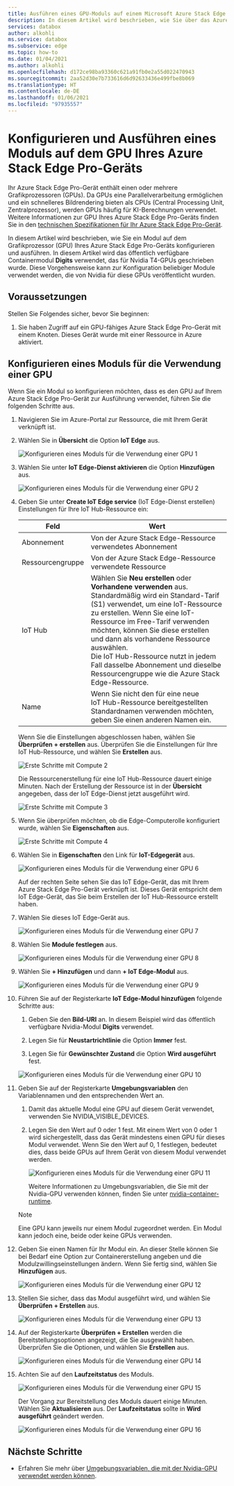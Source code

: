 ```yaml
---
title: Ausführen eines GPU-Moduls auf einem Microsoft Azure Stack Edge Pro-GPU-Gerät | Microsoft-Dokumentation
description: In diesem Artikel wird beschrieben, wie Sie über das Azure-Portal ein Modul auf dem Grafikprozessor (Graphics Processing Unit, GPU) Ihres Azure Stack Edge Pro-Geräts konfigurieren und ausführen.
services: databox
author: alkohli
ms.service: databox
ms.subservice: edge
ms.topic: how-to
ms.date: 01/04/2021
ms.author: alkohli
ms.openlocfilehash: d172ce98ba93360c621a91fb0e2a55d022470943
ms.sourcegitcommit: 2aa52d30e7b733616d6d92633436e499fbe8b069
ms.translationtype: HT
ms.contentlocale: de-DE
ms.lasthandoff: 01/06/2021
ms.locfileid: "97935557"
---
```

# <a name="configure-and-run-a-module-on-gpu-on-azure-stack-edge-pro-device"></a>Konfigurieren und Ausführen eines Moduls auf dem GPU Ihres Azure Stack Edge Pro-Geräts

Ihr Azure Stack Edge Pro-Gerät enthält einen oder mehrere Grafikprozessoren (GPUs). Da GPUs eine Parallelverarbeitung ermöglichen und ein schnelleres Bildrendering bieten als CPUs (Central Processing Unit, Zentralprozessor), werden GPUs häufig für KI-Berechnungen verwendet. Weitere Informationen zur GPU Ihres Azure Stack Edge Pro-Geräts finden Sie in den [technischen Spezifikationen für Ihr Azure Stack Edge Pro-Gerät](azure-stack-edge-gpu-technical-specifications-compliance.md).

In diesem Artikel wird beschrieben, wie Sie ein Modul auf dem Grafikprozessor (GPU) Ihres Azure Stack Edge Pro-Geräts konfigurieren und ausführen. In diesem Artikel wird das öffentlich verfügbare Containermodul **Digits** verwendet, das für Nvidia T4-GPUs geschrieben wurde. Diese Vorgehensweise kann zur Konfiguration beliebiger Module verwendet werden, die von Nvidia für diese GPUs veröffentlicht wurden.


## <a name="prerequisites"></a>Voraussetzungen

Stellen Sie Folgendes sicher, bevor Sie beginnen:

1. Sie haben Zugriff auf ein GPU-fähiges Azure Stack Edge Pro-Gerät mit einem Knoten. Dieses Gerät wurde mit einer Ressource in Azure aktiviert.  

## <a name="configure-module-to-use-gpu"></a>Konfigurieren eines Moduls für die Verwendung einer GPU

Wenn Sie ein Modul so konfigurieren möchten, dass es den GPU auf Ihrem Azure Stack Edge Pro-Gerät zur Ausführung verwendet,<!--Can it be simplified? "To configure a module to be run by the GPU on your Azure Stack Edge Pro device,"?--> führen Sie die folgenden Schritte aus.

1. Navigieren Sie im Azure-Portal zur Ressource, die mit Ihrem Gerät verknüpft ist.

2. Wählen Sie in **Übersicht** die Option **IoT Edge** aus.

    ![Konfigurieren eines Moduls für die Verwendung einer GPU 1](media/azure-stack-edge-j-series-configure-gpu-modules/configure-compute-1.png)

3. Wählen Sie unter **IoT Edge-Dienst aktivieren** die Option **Hinzufügen** aus.

   ![Konfigurieren eines Moduls für die Verwendung einer GPU 2](media/azure-stack-edge-j-series-configure-gpu-modules/configure-compute-2.png)

4. Geben Sie unter **Create IoT Edge service** (IoT Edge-Dienst erstellen) Einstellungen für Ihre IoT Hub-Ressource ein:

   |Feld   |Wert    |
   |--------|---------|
   |Abonnement      | Von der Azure Stack Edge-Ressource verwendetes Abonnement |
   |Ressourcengruppe    | Von der Azure Stack Edge-Ressource verwendete Ressource |
   |IoT Hub           | Wählen Sie **Neu erstellen** oder **Vorhandene verwenden** aus. <br> Standardmäßig wird ein Standard-Tarif (S1) verwendet, um eine IoT-Ressource zu erstellen. Wenn Sie eine IoT-Ressource im Free-Tarif verwenden möchten, können Sie diese erstellen und dann als vorhandene Ressource auswählen. <br> Die IoT Hub-Ressource nutzt in jedem Fall dasselbe Abonnement und dieselbe Ressourcengruppe wie die Azure Stack Edge-Ressource.     |
   |Name              | Wenn Sie nicht den für eine neue IoT Hub-Ressource bereitgestellten Standardnamen verwenden möchten, geben Sie einen anderen Namen ein. |

   Wenn Sie die Einstellungen abgeschlossen haben, wählen Sie **Überprüfen + erstellen** aus. Überprüfen Sie die Einstellungen für Ihre IoT Hub-Ressource, und wählen Sie **Erstellen** aus.

   ![Erste Schritte mit Compute 2](./media/azure-stack-edge-j-series-deploy-configure-compute/configure-compute-3.png)

   Die Ressourcenerstellung für eine IoT Hub-Ressource dauert einige Minuten. Nach der Erstellung der Ressource ist in der **Übersicht** angegeben, dass der IoT Edge-Dienst jetzt ausgeführt wird.

   ![Erste Schritte mit Compute 3](./media/azure-stack-edge-j-series-deploy-configure-compute/configure-compute-4.png)

5. Wenn Sie überprüfen möchten, ob die Edge-Computerolle konfiguriert wurde, wählen Sie **Eigenschaften** aus.

   ![Erste Schritte mit Compute 4](./media/azure-stack-edge-j-series-deploy-configure-compute/configure-compute-5.png)

6. Wählen Sie in **Eigenschaften** den Link für **IoT-Edgegerät** aus.

   ![Konfigurieren eines Moduls für die Verwendung einer GPU 6](media/azure-stack-edge-j-series-configure-gpu-modules/configure-gpu-2.png)

   Auf der rechten Seite sehen Sie das IoT Edge-Gerät, das mit Ihrem Azure Stack Edge Pro-Gerät verknüpft ist. Dieses Gerät entspricht dem IoT Edge-Gerät, das Sie beim Erstellen der IoT Hub-Ressource erstellt haben.
 
7. Wählen Sie dieses IoT Edge-Gerät aus.

   ![Konfigurieren eines Moduls für die Verwendung einer GPU 7](media/azure-stack-edge-j-series-configure-gpu-modules/configure-gpu-3.png)

8. Wählen Sie **Module festlegen** aus.

   ![Konfigurieren eines Moduls für die Verwendung einer GPU 8](media/azure-stack-edge-j-series-configure-gpu-modules/configure-gpu-4.png)

9. Wählen Sie **+ Hinzufügen** und dann **+ IoT Edge-Modul** aus. 

    ![Konfigurieren eines Moduls für die Verwendung einer GPU 9](media/azure-stack-edge-j-series-configure-gpu-modules/configure-gpu-5.png)

10. Führen Sie auf der Registerkarte **IoT Edge-Modul hinzufügen** folgende Schritte aus:

    1. Geben Sie den **Bild-URI** an. In diesem Beispiel wird das öffentlich verfügbare Nvidia-Modul **Digits** verwendet. 
    
    2. Legen Sie für **Neustartrichtlinie** die Option **Immer** fest.
    
    3. Legen Sie für **Gewünschter Zustand** die Option **Wird ausgeführt** fest.
    
    ![Konfigurieren eines Moduls für die Verwendung einer GPU 10](media/azure-stack-edge-j-series-configure-gpu-modules/configure-gpu-6.png)

11. Geben Sie auf der Registerkarte **Umgebungsvariablen** den Variablennamen und den entsprechenden Wert an. 

    1. Damit das aktuelle Modul eine GPU auf diesem Gerät verwendet, verwenden Sie NVIDIA_VISIBLE_DEVICES. 

    2. Legen Sie den Wert auf 0 oder 1 fest. Mit einem Wert von 0 oder 1 wird sichergestellt, dass das Gerät mindestens einen GPU für dieses Modul verwendet. Wenn Sie den Wert auf 0, 1 festlegen, bedeutet dies, dass beide GPUs auf Ihrem Gerät von diesem Modul verwendet werden.

       ![Konfigurieren eines Moduls für die Verwendung einer GPU 11](media/azure-stack-edge-j-series-configure-gpu-modules/configure-gpu-7.png)

       Weitere Informationen zu Umgebungsvariablen, die Sie mit der Nvidia-GPU verwenden können, finden Sie unter [nvidia-container-runtime](https://github.com/NVIDIA/nvidia-container-runtime#environment-variables-oci-spec).

    > [!NOTE]
    > Eine GPU kann jeweils nur einem Modul zugeordnet werden. Ein Modul kann jedoch eine, beide oder keine GPUs verwenden.

12. Geben Sie einen Namen für Ihr Modul ein. An dieser Stelle können Sie bei Bedarf eine Option zur Containererstellung angeben und die Modulzwillingseinstellungen ändern. Wenn Sie fertig sind, wählen Sie **Hinzufügen** aus. 

    ![Konfigurieren eines Moduls für die Verwendung einer GPU 12](media/azure-stack-edge-j-series-configure-gpu-modules/configure-gpu-8.png)

13. Stellen Sie sicher, dass das Modul ausgeführt wird, und wählen Sie **Überprüfen + Erstellen** aus.

    ![Konfigurieren eines Moduls für die Verwendung einer GPU 13](media/azure-stack-edge-j-series-configure-gpu-modules/configure-gpu-9.png)

14. Auf der Registerkarte **Überprüfen + Erstellen** werden die Bereitstellungsoptionen angezeigt, die Sie ausgewählt haben. Überprüfen Sie die Optionen, und wählen Sie **Erstellen** aus.
    
    ![Konfigurieren eines Moduls für die Verwendung einer GPU 14](media/azure-stack-edge-j-series-configure-gpu-modules/configure-gpu-10.png)

15. Achten Sie auf den **Laufzeitstatus** des Moduls.
    
    ![Konfigurieren eines Moduls für die Verwendung einer GPU 15](media/azure-stack-edge-j-series-configure-gpu-modules/configure-gpu-11.png)

    Der Vorgang zur Bereitstellung des Moduls dauert einige Minuten. Wählen Sie **Aktualisieren** aus. Der **Laufzeitstatus** sollte in **Wird ausgeführt** geändert werden.

    ![Konfigurieren eines Moduls für die Verwendung einer GPU 16](media/azure-stack-edge-j-series-configure-gpu-modules/configure-gpu-12.png)


## <a name="next-steps"></a>Nächste Schritte

- Erfahren Sie mehr über [Umgebungsvariablen, die mit der Nvidia-GPU verwendet werden können](https://github.com/NVIDIA/nvidia-container-runtime#environment-variables-oci-spec).
